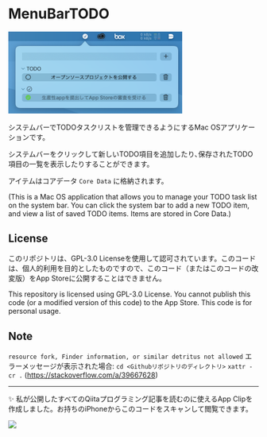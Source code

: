#  MenuBarTODO

<img width="350" alt="image" src="/demoImage.png">

システムバーでTODOタスクリストを管理できるようにするMac OSアプリケーションです。

システムバーをクリックして新しいTODO項目を追加したり､保存されたTODO項目の一覧を表示したりすることができます。

アイテムはコアデータ `Core Data` に格納されます。

(This is a Mac OS application that allows you to manage your TODO task list on the system bar. You can click the system bar to add a new TODO item, and view a list of saved TODO items. Items are stored in Core Data.)

## License

このリポジトリは、GPL-3.0 Licenseを使用して認可されています。このコードは、個人的利用を目的としたものですので、このコード（またはこのコードの改変版）をApp Storeに公開することはできません。

This repository is licensed using GPL-3.0 License. You cannot publish this code (or a modified version of this code) to the App Store. This code is for personal usage.

## Note

`resource fork, Finder information, or similar detritus not allowed` エラーメッセージが表示された場合: `cd <Githubリポジトリのディレクトリ>` `xattr -cr .` (https://stackoverflow.com/a/39667628)

---

:sparkles: 私が公開したすべてのQiitaプログラミング記事を読むのに使えるApp Clipを作成しました。お持ちのiPhoneからこのコードをスキャンして閲覧できます。

<img width="150" src="https://cdn.mszmagic.com/static-web-content/AppClipImage_small.png">
